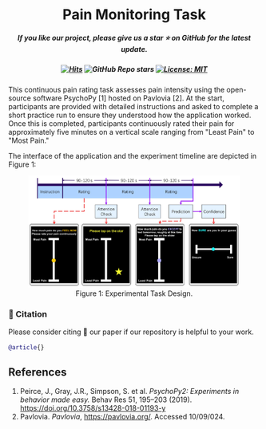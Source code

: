 <h1 align="center"> Pain Monitoring Task</a></h1>
<h5 align="center"> If you like our project, please give us a star ⭐ on GitHub for the latest update.</h5>
<h5 align="center">
  
[![Hits](https://hits.seeyoufarm.com/api/count/incr/badge.svg?url=https%3A%2F%2Fgithub.com%2Fswati-rajwal%2Fpain_monitoring_task&count_bg=%23C83D7B&title_bg=%23555555&icon=&icon_color=%23E7E7E7&title=hits&edge_flat=false)](https://hits.seeyoufarm.com)
![GitHub Repo stars](https://img.shields.io/github/stars/swati-rajwal/pain_monitoring_task)
[![License: MIT](https://img.shields.io/badge/License-MIT-blue.svg)](https://opensource.org/licenses/MIT)
</h5>

This continuous pain rating task assesses pain intensity using the open-source software PsychoPy [1] hosted on Pavlovia [2]. At the start, participants are provided with detailed instructions and asked to complete a short practice run to ensure they understood how the application worked. Once this is completed, participants continuously rated their pain for approximately five minutes on a vertical scale ranging from "Least Pain" to "Most Pain."

The interface of the application and the experiment timeline are depicted in Figure 1:
<figure align="center">
  <img width="651" alt="image" src="exp_small.jpg">
  <figcaption>Figure 1: Experimental Task Design.</figcaption>
</figure>
 
### 📑 Citation
Please consider citing 📑 our paper if our repository is helpful to your work.
```bibtex
@article{}
```

## References

1. Peirce, J., Gray, J.R., Simpson, S. et al. *PsychoPy2: Experiments in behavior made easy.* Behav Res 51, 195–203 (2019). https://doi.org/10.3758/s13428-018-01193-y
2. Pavlovia. *Pavlovia*, https://pavlovia.org/. Accessed 10/09/024.
